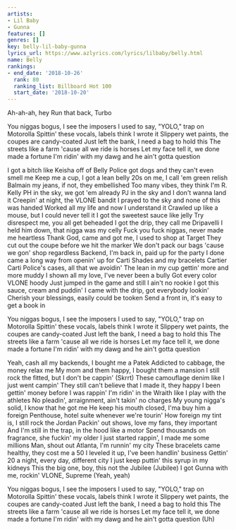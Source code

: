 ```yaml
---
artists:
- Lil Baby
- Gunna
features: []
genres: []
key: belly-lil-baby-gunna
lyrics_url: https://www.azlyrics.com/lyrics/lilbaby/belly.html
name: Belly
rankings:
- end_date: '2018-10-26'
  rank: 80
  ranking_list: Billboard Hot 100
  start_date: '2018-10-20'
---
```



Ah-ah-ah, hey
Run that back, Turbo

You niggas bogus, I see the imposers
I used to say, "YOLO," trap on Motorolla
Spittin' these vocals, labels think I wrote it
Slippery wet paints, the coupes are candy-coated
Just left the bank, I need a bag to hold this
The streets like a farm 'cause all we ride is horses
Let my face tell it, we done made a fortune
I'm ridin' with my dawg and he ain't gotta question

I got a bitch like Keisha off of Belly
Police got dogs and they can't even smell me
Keep me a cup, I got a lean belly
20s on me, I call 'em green relish
Balmain my jeans, if not, they embellished
Too many vibes, they think I'm R. Kelly
PH in the sky, we got 'em already
PJ in the sky and I don't wanna land it
Creepin' at night, the VLONE bandit
I prayed to the sky and none of this was handed
Worked all my life and now I understand it
Crawled up like a mouse, but I could never tell it
I got the sweetest sauce like jelly
Try disrespect me, you all get beheaded
I got the drip, they call me Dripavelli
I held him down, that nigga was my celly
Fuck you fuck niggas, never made me heartless
Thank God, came and got me, I used to shop at Target
They cut out the coupe before we hit the marker
We don't pack our bags 'cause we gon' shop regardless
Backend, I'm back in, paid up for the party
I done came a long way from openin' up for Carti
Shades and my bracelets Cartier Carti
Police's cases, all that we avoidin'
The lean in my cup gettin' more and more muddy
I shown all my love, I've never been a bully
Got every color VLONE hoody
Just jumped in the game and still I ain't no rookie
I got this sauce, cream and puddin'
I came with the drip, got everybody lookin'
Cherish your blessings, easily could be tooken
Send a front in, it's easy to get a book in

You niggas bogus, I see the imposers
I used to say, "YOLO," trap on Motorolla
Spittin' these vocals, labels think I wrote it
Slippery wet paints, the coupes are candy-coated
Just left the bank, I need a bag to hold this
The streets like a farm 'cause all we ride is horses
Let my face tell it, we done made a fortune
I'm ridin' with my dawg and he ain't gotta question


Yeah, cash all my backends, I bought me a Patek
Addicted to cabbage, the money relax me
My mom and them happy, I bought them a mansion
I still rock the fitted, but I don't be cappin' (Skrrt)
These camouflage denim like I just went campin'
They still can't believe that I made it, they happy
I been gettin' money before I was rappin'
I'm ridin' in the Wraith like I play with the athletes
No pleadin', arraignment, ain't takin' no charges
My young nigga's solid, I know that he got me
He keep his mouth closed, I'ma buy him a foreign
Penthouse, hotel suite whenever we're tourin'
How foreign my tint is, I still rock the Jordan
Packin' out shows, love my fans, they important
And I'm still in the trap, in the hood like a motor
Spend thousands on fragrance, she fuckin' my older
I just started rappin', I made me some millions
Man, shout out Atlanta, I'm runnin' my city
These bracelets came healthy, they cost me a 50
I leveled it up, I've been handlin' business
Gettin' 20 a night, every day, different city
I just keep puttin' this syrup in my kidneys
This the big one, boy, this not the Jubilee (Jubilee)
I got Gunna with me, rockin' VLONE, Supreme (Yeah, yeah)


You niggas bogus, I see the imposers
I used to say, "YOLO," trap on Motorolla
Spittin' these vocals, labels think I wrote it
Slippery wet paints, the coupes are candy-coated
Just left the bank, I need a bag to hold this
The streets like a farm 'cause all we ride is horses
Let my face tell it, we done made a fortune
I'm ridin' with my dawg and he ain't gotta question (Uh)



